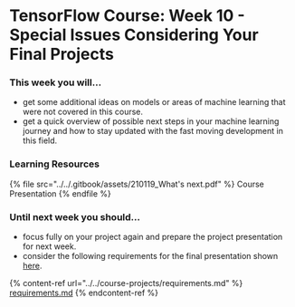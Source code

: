 # TensorFlow Course: Week 10 - Special Issues Considering Your Final Projects

### This week you will...

* get some additional ideas on models or areas of machine learning that were not covered in this course.
* get a quick overview of possible next steps in your machine learning journey and how to stay updated with the fast moving development in this field.

### Learning Resources

{% file src="../../.gitbook/assets/210119_What's next.pdf" %}
Course Presentation
{% endfile %}

### Until next week you should...

* focus fully on your project again and prepare the project presentation for next week.
* consider the following requirements for the final presentation shown[ here](../machine-learning-with-tensorflow/week-11-presentation-of-the-final-projects.md).

{% content-ref url="../../course-projects/requirements.md" %}
[requirements.md](../../course-projects/requirements.md)
{% endcontent-ref %}

